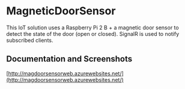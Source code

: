 # MagneticDoorSensor
This IoT solution uses a Raspberry Pi 2 B + a magnetic door sensor to detect the state of the door (open or closed).  SignalR is used to notify subscribed clients.

## Documentation and Screenshots
[http://magdoorsensorweb.azurewebsites.net/](http://magdoorsensorweb.azurewebsites.net/)
